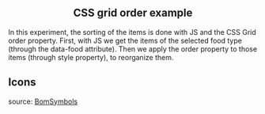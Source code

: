 <h2 align="center">CSS grid order example</h2>
<p align="center">
  
</p>

<p>In this experiment, the sorting of the items is done with JS and the CSS Grid order property.
First, with JS we get the items of the selected food type (through the data-food attribute). Then we apply the order property to those items (through style property), to reorganize them.
</p>

## Icons
source: <a href="https://www.iconfinder.com/iconsets/food-set-3">BomSymbols</a>

